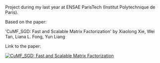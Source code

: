 Project during my last year at ENSAE ParisTech (Institut Polytechnique de Paris).

Based on the paper:

'CuMF_SGD: Fast and Scalable Matrix Factorization' by Xiaolong Xie, Wei Tan, Liana L. Fong, Yun Liang

Link to the paper:

[![CuMF_SGD: Fast and Scalable Matrix Factorization](https://img.shields.io/badge/Arxiv-CuMF_SGD:%20Fast%20and%20Scalable%20Matrix%20Factorization-red?style=for-the-badge&logo=arxiv)](https://arxiv.org/abs/1610.05838)


